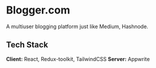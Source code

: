 # Blogger.com
A multiuser blogging platform just like Medium, Hashnode.

## Tech Stack
**Client:** React, Redux-toolkit, TailwindCSS
**Server:** Appwrite

<!-- https://undraw.co/search for UI illustrations #36B91C -->
